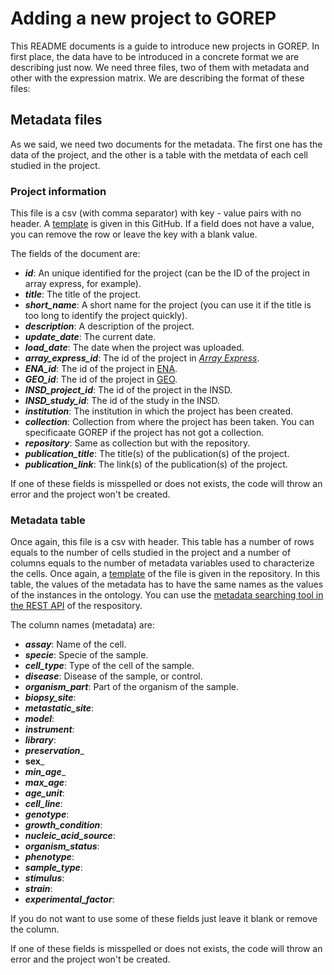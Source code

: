 # Adding a new project to GOREP

This README documents is a guide to introduce new projects in GOREP. In first place, the data have to be introduced in a concrete format we are describing just now. We need three files, two of them with metadata and other with the expression matrix. We are describing the format of these files:

## Metadata files

As we said, we need two documents for the metadata. The first one has the data of the project, and the other is a table with the metdata of each cell studied in the project.

### Project information

This file is a csv (with comma separator) with key - value pairs with no header. A [template](project_info_template.csv) is given in this GitHub. If a field does not have a value, you can remove the row or leave the key with a blank value.

The fields of the document are:

- **_id_**: An unique identified for the project (can be the ID of the project in array express, for example).
- **_title_**: The title of the project.
- **_short_name_**: A short name for the project (you can use it if the title is too long to identify the project quickly).
- **_description_**: A description of the project.
- **_update_date_**: The current date.
- **_load_date_**: The date when the project was uploaded.
- **_array_express_id_**: The id of the project in [_Array Express_](https://www.ebi.ac.uk/arrayexpress/).
- **_ENA_id_**: The id of the project in [ENA](https://www.ebi.ac.uk/ena/browser/home).
- **_GEO_id_**: The id of the project in [GEO](https://www.ncbi.nlm.nih.gov/geo/).
- **_INSD_project_id_**: The id of the project in the INSD. 
- **_INSD_study_id_**: The id of the study in the INSD.
- **_institution_**: The institution in which the project has been created.
- **_collection_**: Collection from where the project has been taken. You can specificaate GOREP if the project has not got a collection.
- **_repository_**: Same as collection but with the repository.
- **_publication_title_**: The title(s) of the publication(s) of the project.
- **_publication_link_**: The link(s) of the publication(s) of the project.

If one of these fields is misspelled or does not exists, the code will throw an error and the project won't be created.

### Metadata table

Once again, this file is a csv with header. This table has a number of rows equals to the number of cells studied in the project and a number of columns equals to the number of metadata variables used to characterize the cells. Once again, a [template](metadata_table_template.csv) of the file is given in the repository. In this table, the values of the metadata has to have the same names as the values of the instances in the ontology. You can use the [metadata searching tool in the REST API](http://77.83.99.74:5000/swagger#/metadata) of the respository.

The column names (metadata) are:

- **_assay_**: Name of the cell.
- **_specie_**: Specie of the sample.
- **_cell_type_**: Type of the cell of the sample.
- **_disease_**: Disease of the sample, or control.
- **_organism_part_**: Part of the organism of the sample.
- **_biopsy_site_**:
- **_metastatic_site_**:
- **_model_**:
- **_instrument_**:
- **_library_**:
- **_preservation_**_
- **__sex__**_
- **_min_age_**_
- **_max_age_**:
- **_age_unit_**:
- **_cell_line_**:
- **_genotype_**:
- **_growth_condition_**:
- **_nucleic_acid_source_**:
- **_organism_status_**:
- **_phenotype_**:
- **_sample_type_**:
- **_stimulus_**:
- **_strain_**:
- **_experimental_factor_**:

If you do not want to use some of these fields just leave it blank or remove the column.

If one of these fields is misspelled or does not exists, the code will throw an error and the project won't be created.
